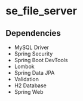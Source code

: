 # se_file_server

## Dependencies
- MySQL Driver
- Spring Security
- Spring Boot DevTools
- Lombok
- Spring Data JPA
- Validation
- H2 Database
- Spring Web